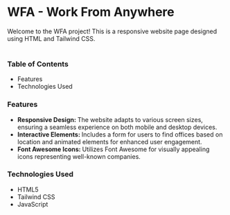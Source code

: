 <h1>WFA - Work From Anywhere</h1>

Welcome to the WFA project! This is a responsive website page designed using HTML and Tailwind CSS.
<br>
<br>
<h3>Table of Contents</h3>
<ul>
  <li>Features</li>
  <li>Technologies Used</li>
</ul>

<h3>Features</h3>
<ul>
  <li><strong>Responsive Design: </strong>The website adapts to various screen sizes, ensuring a seamless experience on both mobile and desktop devices.</li>
  <li><strong>Interactive Elements: </strong>Includes a form for users to find offices based on location and animated elements for enhanced user engagement.</li>
  <li><strong>Font Awesome Icons: </strong>Utilizes Font Awesome for visually appealing icons representing well-known companies.</li>
</ul>

<h3>Technologies Used</h3>
<ul>
  <li>HTML5</li>
  <li>Tailwind CSS</li>
  <li>JavaScript</li>
</ul>
